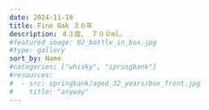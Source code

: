 ```yaml
---
date: 2024-11-19
title: Fine Oak ３０年
description: ４３度、 ７００ml。
#featured_image: 02_bottle_in_box.jpg
#type: gallery
sort_by: Name
#categories: ["whisky", "springbank"]
#resources:
#  - src: springbank/aged_32_years/box_front.jpg
#    title: "anyway"
---
```

